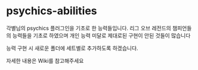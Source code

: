 # psychics-abilities

각별님의 psychics 플러그인을 기초로 한 능력들입니다.
리그 오브 레전드의 챔피언들의 능력들을 기초로 하였으며
개인 능력 미달로 제대로된 구현이 안된 것들이 많습니다

능력 구현 시 새로운 폴더에 세트별로 추가하도록 하겠습니다.

자세한 내용은 Wiki를 참고해주세요
